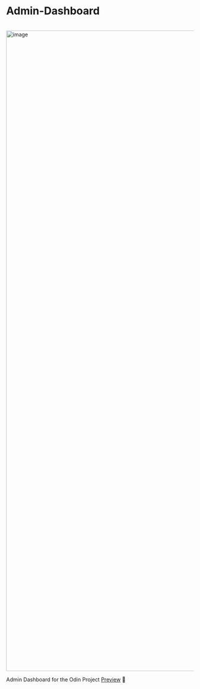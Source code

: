 # Admin-Dashboard

<br>

<img width="1724" alt="image" src="https://user-images.githubusercontent.com/77753281/197433072-8a8eac0a-8b36-4f7c-ab8c-1c0326e50ea6.png">


<br>

 Admin Dashboard for the Odin Project
[Preview](https://uxmauro.com/Admin-Dashboard/) 👀

